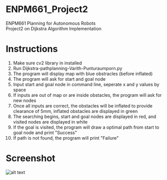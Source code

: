 # ENPM661_Project2
ENPM661 Planning for Autonomous Robots <br /> 
Project2 on Dijkstra Algorithm Implementation

# Instructions
1. Make sure cv2 library in installed
2. Run Dijkstra-pathplanning-Varith-Punturaumporn.py
3. The program will display map with blue obstracles (before inflated) 
4. The program will ask for start and goal node
5. Input start and goal node in command line, seperate x and y values by space
6. If inputs are out of map or are inside obstacles, the program will ask for new nodes 
7. Once all inputs are correct, the obstacles will be inflated to provide clearance of 5mm, inflated obstacles are displayed in green
8. The searching begins, start and goal nodes are displayed in red, and visited nodes are displayed in white
9. If the goal is visited, the program will draw a optimal path from start to goal node and print "Success"
10. If path is not found, the program will print "Failure"

# Screenshot <br /> 
![alt text](https://github.com/varithpu/ENPM661_Project2/blob/master/pic1.png)

